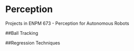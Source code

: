 # Perception
Projects in ENPM 673 - Perception for Autonomous Robots

##Ball Tracking

##Regression Techniques

